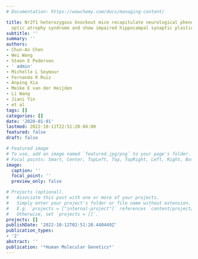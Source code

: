 ```yaml
---
# Documentation: https://wowchemy.com/docs/managing-content/

title: Nr2f1 heterozygous knockout mice recapitulate neurological phenotypes of Bosch-Boonstra-Schaaf
  optic atrophy syndrome and show impaired hippocampal synaptic plasticity
subtitle: ''
summary: ''
authors:
- Chun-An Chen
- Wei Wang
- Steen E Pedersen
- ' admin'
- Michelle L Seymour
- Fernanda R Ruiz
- Anping Xia
- Meike E van der Heijden
- Li Wang
- Jiani Yin
- et al
tags: []
categories: []
date: '2020-01-01'
lastmod: 2022-10-11T22:51:20-04:00
featured: false
draft: false

# Featured image
# To use, add an image named `featured.jpg/png` to your page's folder.
# Focal points: Smart, Center, TopLeft, Top, TopRight, Left, Right, BottomLeft, Bottom, BottomRight.
image:
  caption: ''
  focal_point: ''
  preview_only: false

# Projects (optional).
#   Associate this post with one or more of your projects.
#   Simply enter your project's folder or file name without extension.
#   E.g. `projects = ["internal-project"]` references `content/project/deep-learning/index.md`.
#   Otherwise, set `projects = []`.
projects: []
publishDate: '2022-10-12T02:51:20.440449Z'
publication_types:
- '2'
abstract: ''
publication: '*Human Molecular Genetics*'
---
```

